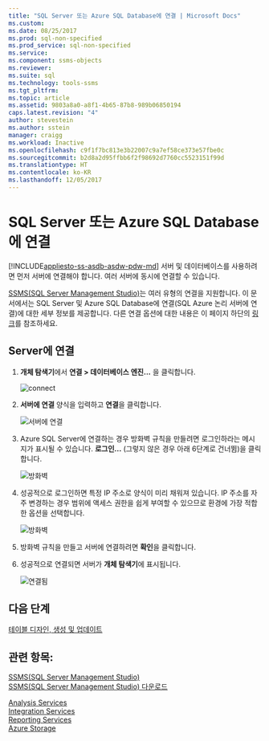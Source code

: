 ```yaml
---
title: "SQL Server 또는 Azure SQL Database에 연결 | Microsoft Docs"
ms.custom: 
ms.date: 08/25/2017
ms.prod: sql-non-specified
ms.prod_service: sql-non-specified
ms.service: 
ms.component: ssms-objects
ms.reviewer: 
ms.suite: sql
ms.technology: tools-ssms
ms.tgt_pltfrm: 
ms.topic: article
ms.assetid: 9803a8a0-a8f1-4b65-87b8-989b06850194
caps.latest.revision: "4"
author: stevestein
ms.author: sstein
manager: craigg
ms.workload: Inactive
ms.openlocfilehash: c9f1f7bc813e3b22007c9a7ef58ce373e57fbe0c
ms.sourcegitcommit: b2d8a2d95ffbb6f2f98692d7760cc5523151f99d
ms.translationtype: HT
ms.contentlocale: ko-KR
ms.lasthandoff: 12/05/2017
---
```

# <a name="connect-to-a-sql-server-or-azure-sql-database"></a>SQL Server 또는 Azure SQL Database에 연결
[!INCLUDE[appliesto-ss-asdb-asdw-pdw-md](../../includes/appliesto-ss-asdb-asdw-pdw-md.md)] 서버 및 데이터베이스를 사용하려면 먼저 서버에 연결해야 합니다. 여러 서버에 동시에 연결할 수 있습니다.

[SSMS(SQL Server Management Studio)](../download-sql-server-management-studio-ssms.md)는 여러 유형의 연결을 지원합니다. 이 문서에서는 SQL Server 및 Azure SQL Database에 연결(SQL Azure 논리 서버에 연결)에 대한 세부 정보를 제공합니다. 다른 연결 옵션에 대한 내용은 이 페이지 하단의 [링크](#see-also)를 참조하세요.
  
## <a name="connecting-to-a-server"></a>Server에 연결  

1. **개체 탐색기**에서 **연결 > 데이터베이스 엔진...** 을 클릭합니다.

   ![connect](../media/connect-to-server/connect-db-engine.png)

1. **서버에 연결** 양식을 입력하고 **연결**을 클릭합니다.

   ![서버에 연결](../media/connect-to-server/connect.png)

1. Azure SQL Server에 연결하는 경우 방화벽 규칙을 만들려면 로그인하라는 메시지가 표시될 수 있습니다. **로그인...** (그렇지 않은 경우 아래 6단계로 건너뜀)을 클릭합니다.

   ![방화벽](../media/connect-to-server/firewall-rule-sign-in.png)

1. 성공적으로 로그인하면 특정 IP 주소로 양식이 미리 채워져 있습니다. IP 주소를 자주 변경하는 경우 범위에 액세스 권한을 쉽게 부여할 수 있으므로 환경에 가장 적합한 옵션을 선택합니다. 

   ![방화벽](../media/connect-to-server/new-firewall-rule.png)

1. 방화벽 규칙을 만들고 서버에 연결하려면 **확인**을 클릭합니다.

1. 성공적으로 연결되면 서버가 **개체 탐색기**에 표시됩니다.

   ![연결됨](../media/connect-to-server/connected.png)

## <a name="next-steps"></a>다음 단계

[테이블 디자인, 생성 및 업데이트](../visual-db-tools/design-tables-visual-database-tools.md)

## <a name="see-also"></a>관련 항목:

[SSMS(SQL Server Management Studio)](../sql-server-management-studio-ssms.md)  
[SSMS(SQL Server Management Studio) 다운로드](../download-sql-server-management-studio-ssms.md)

[Analysis Services](https://docs.microsoft.com/sql/analysis-services/instances/connect-to-analysis-services)  
[Integration Services](https://docs.microsoft.com/sql/integration-services/sql-server-integration-services)  
[Reporting Services](https://docs.microsoft.com/sql/reporting-services/tools/connect-to-a-report-server-in-management-studio)  
[Azure Storage](../f1-help/connect-to-microsoft-azure-storage.md)  
